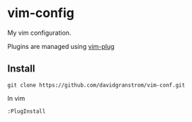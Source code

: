 # vim-config

My vim configuration.

Plugins are managed using [vim-plug](https://github.com/junegunn/vim-plug)

## Install

    git clone https://github.com/davidgranstrom/vim-conf.git

In vim

    :PlugInstall
